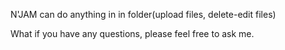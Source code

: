 N'JAM can do anything in in folder(upload files, delete-edit files)

What if you have any questions, please feel free to ask me.


